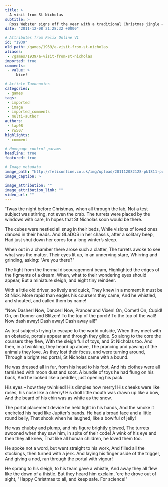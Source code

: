 ```yaml
---
title: >
  A visit from St Nicholas
subtitle: >
  Ross Webster signs off the year with a traditional Christmas jingle – Portal style
date: "2011-12-08 21:28:32 +0000"

# Attributes from Felix Online V1
id: "1939"
old_path: /games/1939/a-visit-from-st-nicholas
aliases:
 - /games/1939/a-visit-from-st-nicholas
imported: true
comments:
 - value: >
     Nice!

# Article Taxonomies
categories:
 - games
tags:
 - imported
 - image
 - imported_comments
 - multi-author
authors:
 - lap08
 - rw507
highlights:
 - comment

# Homepage control params
headline: true
featured: true

# Image metadata
image_path: "http://felixonline.co.uk/img/upload/201112082128-pk1811-portal-2-security-camera-1.jpg"
image_caption: >

image_attribution: ""
image_attribution_link: ""
video_url: ""
---
```


‘Twas the night before Christmas, when all through the lab,
 Not a test subject was stirring, not even the crab.
 The turrets were placed by the windows with care,
 In hopes that St Nicholas soon would be there.

The cubes were nestled all snug in their beds,
 While visions of loved ones danced in their heads.
 And GLaDOS in her chassis, after a solitary beep,
 Had just shut down her cores for a long winter’s sleep.

When out in a chamber there arose such a clatter,
 The turrets awoke to see what was the matter.
 Their eyes lit up, in an unnerving stare,
 Whirring and grinding, asking: "Are you there?"

The light from the thermal discouragement beam,
 Highlighted the edges of the figments of a dream.
 When, what to their wondering eyes should appear,
 But a miniature sleigh, and eight tiny reindeer.

With a little old driver, so lively and quick,
 They knew in a moment it must be St Nick.
 More rapid than eagles his coursers they came,
 And he whistled, and shouted, and called them by name!

"Now Dasher! Now, Dancer! Now, Prancer and Vixen!
 On, Comet! On, Cupid! On, on Donner and Blitzen!
 To the top of the porch! To the top of the wall!
 Now dash away! Dash away! Dash away all!"

As test subjects trying to escape to the world outside,
 When they meet with an obstacle, portals appear and through they glide.
 So along to the core the coursers they flew,
 With the sleigh full of toys, and St Nicholas too.
 And then, in a twinkling, they heard up above,
 The prancing and pawing of the animals they love.
 As they lost their focus, and were turning around,
 Through a bright red portal, St Nicholas came with a bound.

He was dressed all in fur, from his head to his foot,
 And his clothes were all tarnished with moon dust and soot.
 A bundle of toys he had flung on his back,
 And he looked like a peddler, just opening his pack.

His eyes – how they twinkled! His dimples how merry!
 His cheeks were like roses, his nose like a cherry!
 His droll little mouth was drawn up like a bow,
 And the beard of his chin was as white as the snow.

The portal placement device he held tight in his hands,
 And the smoke it encircled his head like Jupiter's bands.
 He had a broad face and a little round belly,
 That shook when he laughed, like a bowlful of jelly!

He was chubby and plump, and his figure brightly glowed,
 The turrets swooned when they saw him, in spite of their code!
 A wink of his eye and then they all knew,
 That like all human children, he loved them too.

He spoke not a word, but went straight to his work,
 And filled all the stockings, then turned with a jerk.
 And laying his finger aside of the trigger,
 And giving a nod, ran through the portal with vigour!

He sprang to his sleigh, to his team gave a whistle,
 And away they all flew like the down of a thistle.
 But they heard him exclaim, ‘ere he drove out of sight,
 "Happy Christmas to all, and keep safe. For science!"
